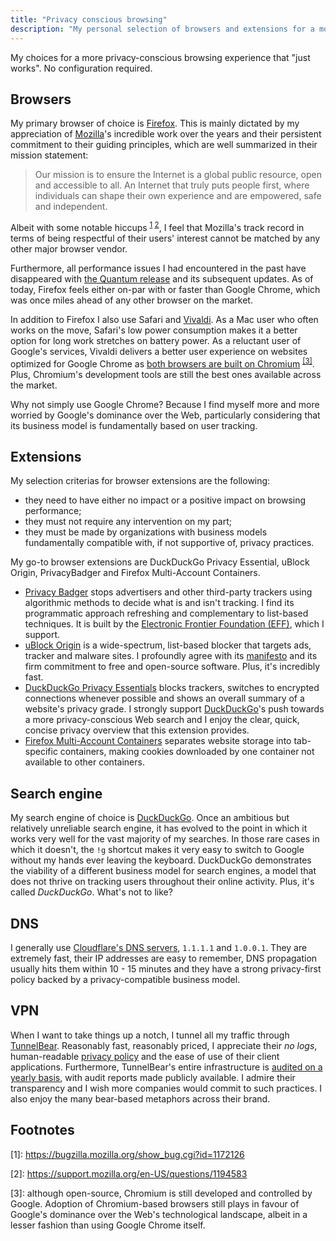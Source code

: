 ```yaml
---
title: "Privacy conscious browsing"
description: "My personal selection of browsers and extensions for a more privacy-conscious browsing experience"
---
```


My choices for a more privacy-conscious browsing experience that "just works". No configuration required.

## Browsers

My primary browser of choice is [Firefox](https://www.mozilla.org/en-US/firefox/). This is mainly dictated by my appreciation of [Mozilla](https://www.mozilla.org/en-GB/)'s incredible work over the years and their persistent commitment to their guiding principles, which are well summarized in their mission statement:

<blockquote cite="https://www.mozilla.org/en-GB/mission/">
Our mission is to ensure the Internet is a global public resource, open and accessible to all. An Internet that truly puts people first, where individuals can shape their own experience and are empowered, safe and independent.
</blockquote>

Albeit with some notable hiccups <sup>[1](#firefox-pocket) [2](#firefox-mrrobot)</sup>, I feel that Mozilla's track record in terms of being respectful of their users' interest cannot be matched by any other major browser vendor.

Furthermore, all performance issues I had encountered in the past have disappeared with [the Quantum release](https://blog.mozilla.org/blog/2017/11/14/introducing-firefox-quantum/) and its subsequent updates. As of today, Firefox feels either on-par with or faster than Google Chrome, which was once miles ahead of any other browser on the market.

In addition to Firefox I also use Safari and [Vivaldi](https://vivaldi.com/). As a Mac user who often works on the move, Safari's low power consumption makes it a better option for long work stretches on battery power. As a reluctant user of Google's services, Vivaldi delivers a better user experience on websites optimized for Google Chrome as [both browsers are built on Chromium](https://vivaldi.com/blog/vivaldi-different-from-chrome/) <sup> [[3]](#chromium-divide-and-conquer)</sup>. Plus, Chromium's development tools are still the best ones available across the market.

Why not simply use Google Chrome? Because I find myself more and more worried by Google's dominance over the Web, particularly considering that its business model is fundamentally based on user tracking.

## Extensions

My selection criterias for browser extensions are the following:

- they need to have either no impact or a positive impact on browsing performance;
- they must not require any intervention on my part;
- they must be made by organizations with business models fundamentally compatible with, if not supportive of, privacy practices.

My go-to browser extensions are DuckDuckGo Privacy Essential, uBlock Origin, PrivacyBadger and Firefox Multi-Account Containers.

- [Privacy Badger](https://www.eff.org/privacybadger) stops advertisers and other third-party trackers using algorithmic methods to decide what is and isn't tracking. I find its programmatic approach refreshing and complementary to list-based techniques. It is built by the [Electronic Frontier Foundation (EFF)](https://www.eff.org/), which I support.
- [uBlock Origin](https://github.com/gorhill/uBlock/) is a wide-spectrum, list-based blocker that targets ads, tracker and malware sites. I profoundly agree with its [manifesto](https://github.com/gorhill/uBlock/blob/master/MANIFESTO.md) and its firm commitment to free and open-source software. Plus, it's incredibly fast.
- [DuckDuckGo Privacy Essentials](https://duckduckgo.com/app) blocks trackers, switches to encrypted connections whenever possible and shows an overall summary of a website's privacy grade. I strongly support [DuckDuckGo](https://duckduckgo.com/)'s push towards a more privacy-conscious Web search and I enjoy the clear, quick, concise privacy overview that this extension provides.
- [Firefox Multi-Account Containers](https://addons.mozilla.org/en-US/firefox/addon/multi-account-containers/) separates website storage into tab-specific containers, making cookies downloaded by one container not available to other containers.

## Search engine

My search engine of choice is [DuckDuckGo](https://duckduckgo.com/). Once an ambitious but relatively unreliable search engine, it has evolved to the point in which it works very well for the vast majority of my searches. In those rare cases in which it doesn't, the `!g` shortcut makes it very easy to switch to Google without my hands ever leaving the keyboard. DuckDuckGo demonstrates the viability of a different business model for search engines, a model that does not thrive on tracking users throughout their online activity. Plus, it's called *DuckDuckGo*. What's not to like?

## DNS

I generally use [Cloudflare's DNS servers](https://1.1.1.1/), `1.1.1.1` and `1.0.0.1`. They are extremely fast, their IP addresses are easy to remember, DNS propagation usually hits them within 10 - 15 minutes and they have a strong privacy-first policy backed by a privacy-compatible business model.

## VPN

When I want to take things up a notch, I tunnel all my traffic through [TunnelBear](https://www.tunnelbear.com/). Reasonably fast, reasonably priced, I appreciate their *no logs*, human-readable [privacy policy](https://www.tunnelbear.com/privacy-policy) and the ease of use of their client applications. Furthermore, TunnelBear's entire infrastructure is [audited on a yearly basis](https://www.tunnelbear.com/blog/tunnelbear-completes-2nd-annual-independent-security-audit/), with audit reports made publicly available. I admire their transparency and I wish more companies would commit to such practices. I also enjoy the many bear-based metaphors across their brand.

## Footnotes

<a name="firefox-pocket">[1]</a>: <a href="https://bugzilla.mozilla.org/show_bug.cgi?id=1172126">https://bugzilla.mozilla.org/show_bug.cgi?id=1172126</a>

<a name="firefox-mrrobot">[2]</a>: <a href="https://support.mozilla.org/en-US/questions/1194583">https://support.mozilla.org/en-US/questions/1194583</a>

<a name="chromium-divide-and-conquer">[3]</a>: although open-source, Chromium is still developed and controlled by Google. Adoption of Chromium-based browsers still plays in favour of Google's dominance over the Web's technological landscape, albeit in a lesser fashion than using Google Chrome itself.